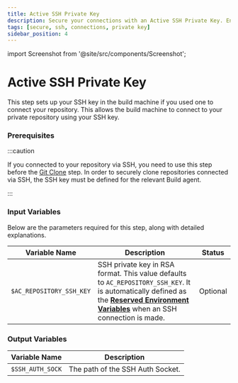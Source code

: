 ```yaml
---
title: Active SSH Private Key
description: Secure your connections with an Active SSH Private Key. Enhance security and manage your remote operations smoothly and safely.
tags: [secure, ssh, connections, private key]
sidebar_position: 4
---
```


import Screenshot from '@site/src/components/Screenshot';

# Active SSH Private Key

This step sets up your SSH key in the build machine if you used one to connect your repository. This allows the build machine to connect to your private repository using your SSH key.

### Prerequisites

:::caution

If you connected to your repository via SSH, you need to use this step before the [Git Clone](/workflows/common-workflow-steps/git-clone) step. In order to securely clone repositories connected via SSH, the SSH key must be defined for the relevant Build agent.

<Screenshot url='https://cdn.appcircle.io/docs/assets/BE3151-sshOrder.png' />

:::

### Input Variables

Below are the parameters required for this step, along with detailed explanations.

<Screenshot url='https://cdn.appcircle.io/docs/assets/BE3151-sshInput.png' />

| Variable Name                 | Description                                    | Status           |
|-------------------------------|------------------------------------------------|------------------|
| `$AC_REPOSITORY_SSH_KEY`      | SSH private key in RSA format. This value defaults to `AC_REPOSITORY_SSH_KEY`. It is automatically defined as the [**Reserved Environment Variables**](/environment-variables/appcircle-specific-environment-variables) when an SSH connection is made. | Optional |


### Output Variables

| Variable Name                 | Description                                    |
|-------------------------------|------------------------------------------------|
| `$SSH_AUTH_SOCK`              | The path of the SSH Auth Socket.               | 